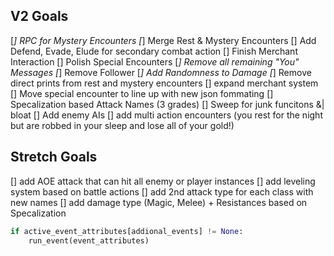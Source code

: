 ## V2 Goals
[*] RPC for Mystery Encounters
[*] Merge Rest & Mystery Encounters
[] Add Defend, Evade, Elude for secondary combat action
[] Finish Merchant Interaction
[] Polish Special Encounters 
[*] Remove all remaining "You" Messages
[*] Remove Follower
[*] Add Randomness to Damage
[*] Remove direct prints from rest and mystery encounters
[] expand merchant system
[] Move special encounter to line up with new json fommating
[] Specalization based Attack Names (3 grades)
[] Sweep for junk funcitons &| bloat
[] Add enemy AIs
[] add multi action encounters (you rest for the night but are robbed in your sleep and lose all of your gold!)



## Stretch Goals
[] add AOE attack that can hit all enemy or player instances
[] add leveling system based on battle actions
[] add 2nd attack type for each class with new names
[] add damage type (Magic, Melee) + Resistances based on Specalization



```python
if active_event_attributes[addional_events] != None:
    run_event(event_attributes)
```